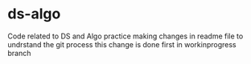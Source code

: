 # ds-algo
Code related to DS and Algo practice
making changes in readme file to undrstand the git process
this change is done first in workinprogress branch
